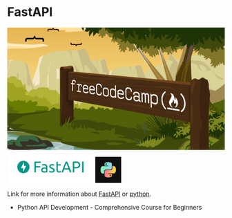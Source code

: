 # FastAPI

[![LOGO](fcc.png)](https://www.freecodecamp.org/)
<img src="Fastapi.png" alt="drawing" width="200"/>
<img src="py.jpg" alt="drawing" width="60"/>

Link for more information about [FastAPI](https://fastapi.tiangolo.com/) or [python](https://www.python.org/).
- Python API Development - Comprehensive Course for Beginners